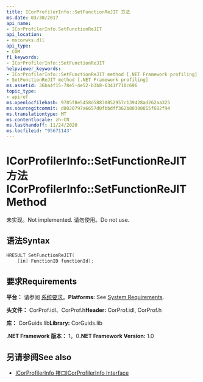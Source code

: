```yaml
---
title: ICorProfilerInfo::SetFunctionReJIT 方法
ms.date: 03/30/2017
api_name:
- ICorProfilerInfo.SetFunctionReJIT
api_location:
- mscorwks.dll
api_type:
- COM
f1_keywords:
- ICorProfilerInfo::SetFunctionReJIT
helpviewer_keywords:
- ICorProfilerInfo::SetFunctionReJIT method [.NET Framework profiling]
- SetFunctionReJIT method [.NET Framework profiling]
ms.assetid: 36ba4f15-78e5-4e52-b3b8-6341f710c696
topic_type:
- apiref
ms.openlocfilehash: 9785f8e5458d58830852957c139428ad262aa325
ms.sourcegitcommit: d8020797a6657d0fbbdff362b80300815f682f94
ms.translationtype: MT
ms.contentlocale: zh-CN
ms.lasthandoff: 11/24/2020
ms.locfileid: "95671143"
---
```

# <a name="icorprofilerinfosetfunctionrejit-method"></a><span data-ttu-id="7b2ad-102">ICorProfilerInfo::SetFunctionReJIT 方法</span><span class="sxs-lookup"><span data-stu-id="7b2ad-102">ICorProfilerInfo::SetFunctionReJIT Method</span></span>

<span data-ttu-id="7b2ad-103">未实现。</span><span class="sxs-lookup"><span data-stu-id="7b2ad-103">Not implemented.</span></span> <span data-ttu-id="7b2ad-104">请勿使用。</span><span class="sxs-lookup"><span data-stu-id="7b2ad-104">Do not use.</span></span>  
  
## <a name="syntax"></a><span data-ttu-id="7b2ad-105">语法</span><span class="sxs-lookup"><span data-stu-id="7b2ad-105">Syntax</span></span>  
  
```cpp  
HRESULT SetFunctionReJIT(  
    [in] FunctionID functionId);  
```  
  
## <a name="requirements"></a><span data-ttu-id="7b2ad-106">要求</span><span class="sxs-lookup"><span data-stu-id="7b2ad-106">Requirements</span></span>  

 <span data-ttu-id="7b2ad-107">**平台：** 请参阅 [系统要求](../../get-started/system-requirements.md)。</span><span class="sxs-lookup"><span data-stu-id="7b2ad-107">**Platforms:** See [System Requirements](../../get-started/system-requirements.md).</span></span>  
  
 <span data-ttu-id="7b2ad-108">**头文件：** CorProf.idl、CorProf.h</span><span class="sxs-lookup"><span data-stu-id="7b2ad-108">**Header:** CorProf.idl, CorProf.h</span></span>  
  
 <span data-ttu-id="7b2ad-109">**库：** CorGuids.lib</span><span class="sxs-lookup"><span data-stu-id="7b2ad-109">**Library:** CorGuids.lib</span></span>  
  
 <span data-ttu-id="7b2ad-110">**.NET Framework 版本：** 1。0</span><span class="sxs-lookup"><span data-stu-id="7b2ad-110">**.NET Framework Version:** 1.0</span></span>  
  
## <a name="see-also"></a><span data-ttu-id="7b2ad-111">另请参阅</span><span class="sxs-lookup"><span data-stu-id="7b2ad-111">See also</span></span>

- [<span data-ttu-id="7b2ad-112">ICorProfilerInfo 接口</span><span class="sxs-lookup"><span data-stu-id="7b2ad-112">ICorProfilerInfo Interface</span></span>](icorprofilerinfo-interface.md)
